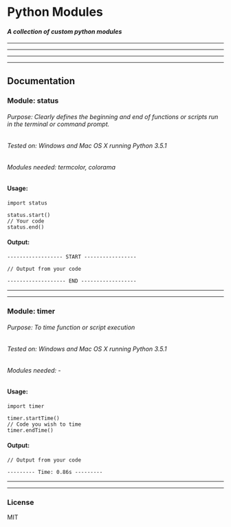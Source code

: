 # Python Modules
#### _A collection of custom python modules_
---
---
---
---
## Documentation


### Module: status
###### Purpose: Clearly defines the beginning and end of functions or scripts run in the terminal or command prompt.
###### Tested on: Windows and Mac OS X running Python 3.5.1
###### Modules needed: termcolor, colorama

#### Usage:
    import status
    
    status.start()
    // Your code
    status.end()
#### Output:
    ------------------ START -----------------
     
    // Output from your code
     
    ------------------- END ------------------

---
---

### Module: timer
###### Purpose: To time function or script execution
###### Tested on: Windows and Mac OS X running Python 3.5.1
###### Modules needed: -

#### Usage:
    import timer
    
    timer.startTime()
    // Code you wish to time
    timer.endTime()
#### Output:
    // Output from your code
     
    --------- Time: 0.86s ---------

---
---

### License
MIT

